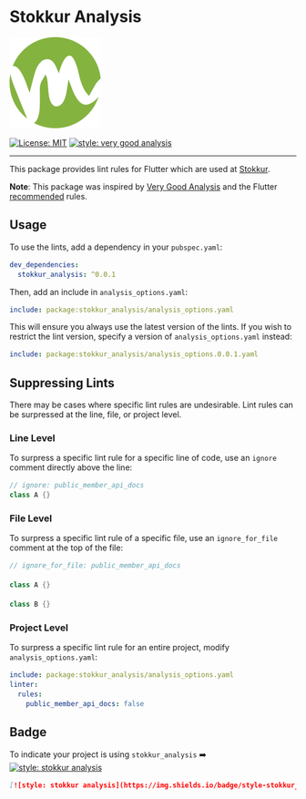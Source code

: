 # Stokkur Analysis

[![Stokkur Analysis](assets/stokkur_logo.svg)][stokkur_link]

<!-- [![ci][ci_badge]][ci_badge_link] -->
<!-- [![pub package][pub_badge]][pub_badge_link] -->
[![License: MIT][license_badge]][license_badge_link]
[![style: very good analysis][badge]][badge_link]

---

This package provides lint rules for Flutter which are used at [Stokkur][stokkur_link]. 

**Note**: This package was inspired by [Very Good Analysis][vgv_link] and the Flutter [recommended][flutter_lints_link] rules.

## Usage

To use the lints, add a dependency in your `pubspec.yaml`:

```yaml
dev_dependencies:
  stokkur_analysis: ^0.0.1
```

Then, add an include in `analysis_options.yaml`:

```yaml
include: package:stokkur_analysis/analysis_options.yaml
```

This will ensure you always use the latest version of the lints. If you wish to restrict the lint version, specify a version of `analysis_options.yaml` instead:

```yaml
include: package:stokkur_analysis/analysis_options.0.0.1.yaml
```

## Suppressing Lints

There may be cases where specific lint rules are undesirable. Lint rules can be surpressed at the line, file, or project level.

### Line Level

To surpress a specific lint rule for a specific line of code, use an `ignore` comment directly above the line:

```dart
// ignore: public_member_api_docs
class A {}
```

### File Level

To surpress a specific lint rule of a specific file, use an `ignore_for_file` comment at the top of the file:

```dart
// ignore_for_file: public_member_api_docs

class A {}

class B {}
```

### Project Level

To surpress a specific lint rule for an entire project, modify `analysis_options.yaml`:

```yaml
include: package:stokkur_analysis/analysis_options.yaml
linter:
  rules:
    public_member_api_docs: false
```

## Badge

To indicate your project is using `stokkur_analysis` :arrow_right: [![style: stokkur analysis][badge]][badge_link]

```md
[![style: stokkur analysis](https://img.shields.io/badge/style-stokkur_analysis-green?logo=Flutter&logoColor=blue)](https://github.com/jorgesarabia/stokkur_analysis)
```

[badge]: https://img.shields.io/badge/style-stokkur_analysis-green?logo=Flutter&logoColor=blue
[badge_link]: https://github.com/jorgesarabia/stokkur_analysis
[license_badge]: https://img.shields.io/badge/license-MIT-blue.svg
[license_badge_link]: https://opensource.org/licenses/MIT
<!-- [pub_badge]: https://img.shields.io/pub/v/stokkur_analysis.svg -->
<!-- [pub_badge_link]: https://pub.dartlang.org/packages/stokkur_analysis -->
[ci_badge]: https://github.com/jorgesarabia/stokkur_analysis/workflows/ci/badge.svg
[ci_badge_link]: https://github.com/jorgesarabia/stokkur_analysis/actions
[stokkur_link]: https://designsprint.stokkur.is
[vgv_link]: https://pub.dev/packages/very_good_analysis
[flutter_lints_link]: https://pub.dev/packages/flutter_lints